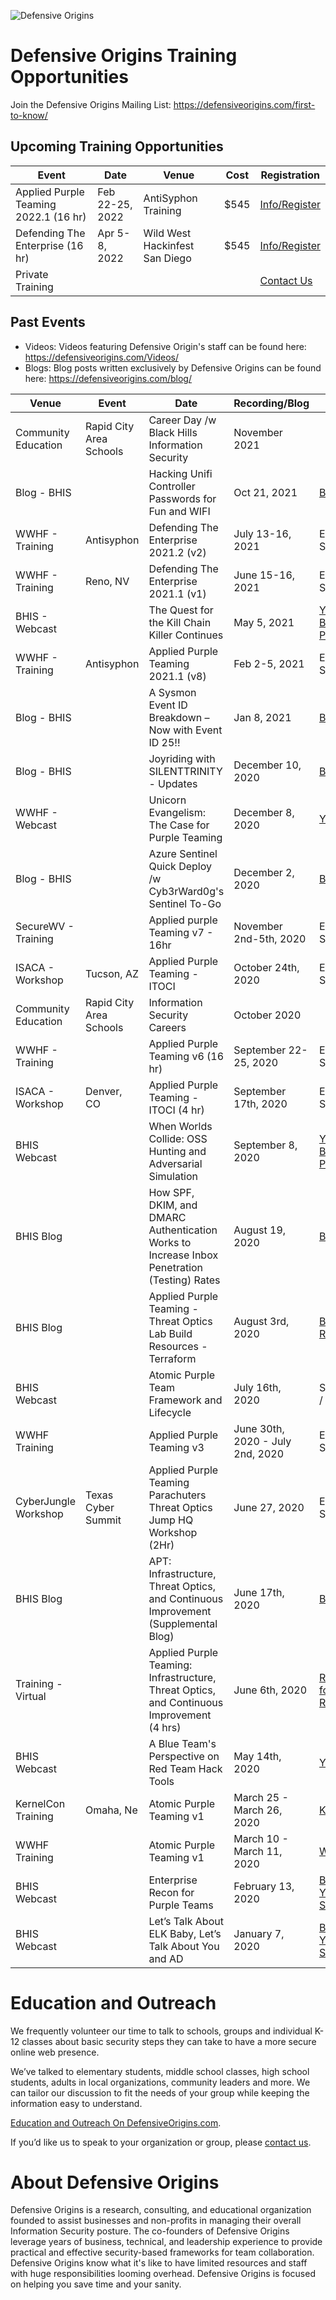 
![Defensive Origins](https://defensiveorigins.com/wp-content/uploads/2020/05/defensive-origins-header-6-1536x760.png)
# Defensive Origins Training Opportunities 
Join the Defensive Origins Mailing List: https://defensiveorigins.com/first-to-know/

## Upcoming Training Opportunities


| Event                                  | Date          | Venue           | Cost | Registration                                                              |
|----------------------------------------|---------------|-----------------|------|---------------------------------------------------------------------------|
| Applied Purple Teaming 2022.1  (16 hr) | Feb 22-25, 2022 | AntiSyphon Training | $545 | [Info/Register](https://www.antisyphontraining.com/applied-purple-teaming-w-kent-ickler-and-jordan-drysdale/) |
| Defending The Enterprise (16 hr)   | Apr 5-8, 2022   | Wild West Hackinfest San Diego  | $545  | [Info/Register](https://www.antisyphontraining.com/defending-the-enterprise-w-kent-ickler-and-jordan-drysdale/)                                                                       |
| Private Training                       |               |                 |      | [Contact Us](https://defensiveorigins.com/contact/)                       |




## Past Events
* Videos: Videos featuring Defensive Origin's staff can be found here: https://defensiveorigins.com/Videos/
* Blogs: Blog posts written exclusively by Defensive Origins can be found here: https://defensiveorigins.com/blog/

| Venue                | Event                   | Date                                                                                        | Recording/Blog                   |                                                                                                                                                                                                                                                                                      |
|----------------------|-------------------------|---------------------------------------------------------------------------------------------|----------------------------------|--------------------------------------------------------------------------------------------------------------------------------------------------------------------------------------------------------------------------------------------------------------------------------------|
| Community Education  | Rapid City Area Schools | Career Day /w Black Hills Information Security                                              | November 2021                    |                                                                                                                                                                                                                                                                                      |
| Blog - BHIS          |                         | Hacking Unifi Controller Passwords for Fun and WIFI                                         | Oct 21, 2021                     | [Blog](https://www.blackhillsinfosec.com/hacking-unifi-controller-passwords-for-fun-and-wifi/)                                                                                                                                                                                       |
| WWHF - Training      | Antisyphon              | Defending The Enterprise 2021.2 (v2)                                                        | July 13-16, 2021                 | Emailed to Students                                                                                                                                                                                                                                                                            |
| WWHF - Training      | Reno, NV                | Defending The Enterprise 2021.1 (v1)                                                        | June 15-16, 2021                 | Emailed to Students                                                                                                                                                                                                                                                                            |
| BHIS - Webcast       |                         | The Quest for the Kill Chain Killer Continues                                               | May 5, 2021                      | [YouTube](https://www.youtube.com/watch?v=qbITDNZ6hi0) / [Blog](https://www.blackhillsinfosec.com/webcast-the-quest-for-the-kill-chain-killer-continues/) / [PodCast](https://content.blubrry.com/bhis/BHIS_QuestfortheKillChainKillerContinues.mp3)                                 |
| WWHF - Training      | Antisyphon              | Applied Purple Teaming 2021.1 (v8)                                                          | Feb 2-5, 2021                    | Emailed to Students                                                                                                                                                                                                                                                                            |
| Blog - BHIS          |                         | A Sysmon Event ID Breakdown – Now with Event ID 25!!                                        | Jan 8, 2021                      | [Blog](https://www.blackhillsinfosec.com/a-sysmon-event-id-breakdown/)                                                                                                                                                                                                               |
| Blog - BHIS          |                         | Joyriding with SILENTTRINITY - Updates                                                      | December 10, 2020                | [Blog](https://www.blackhillsinfosec.com/joyriding-with-silenttrinity-updates/)                                                                                                                                                                                                      |
| WWHF - Webcast       |                         | Unicorn Evangelism: The Case for Purple Teaming                                             | December 8, 2020                 | [YouTube](https://www.youtube.com/watch?v=VxUgr0MrBJA)                                                                                                                                                                                                                               |
| Blog - BHIS          |                         | Azure Sentinel Quick Deploy /w Cyb3rWard0g's Sentinel To-Go                                 | December 2, 2020                 | [Blog](https://www.blackhillsinfosec.com/azure-sentinel-quick-deploy-with-cyb3rward0gs-sentinel-to-go-lets-catch-cobalt-strike/)                                                                                                                                                     |
| SecureWV - Training  |                         | Applied purple Teaming v7 - 16hr                                                            | November 2nd-5th, 2020           | Emailed to Students                                                                                                                                                                                                                                                             |
| ISACA - Workshop     | Tucson, AZ              | Applied Purple Teaming - ITOCI                                                              | October 24th, 2020               | Emailed to Students                                                                                                                                                                                                                                                                                  |
| Community Education  | Rapid City Area Schools | Information Security Careers                                                                | October 2020                     |                                                                                                                                                                                                                                                                                      |
| WWHF - Training      |                         | Applied Purple Teaming v6 (16 hr)                                                           | September 22-25, 2020            | Emailed to Students                                                                                                                                                                                                                                                             |
| ISACA - Workshop     | Denver, CO              | Applied Purple Teaming - ITOCI (4 hr)                                                       | September 17th, 2020             | Emailed to Students                                                                                                                                                                                                                                                                            |
| BHIS Webcast         |                         | When Worlds Collide: OSS Hunting and Adversarial Simulation                                 | September 8, 2020                | [YouTube](https://www.youtube.com/watch?v=P2v-fq3JxDg) / [Blog](https://www.blackhillsinfosec.com/webcast-when-worlds-collide-oss-hunting-adversarial-simulation/) / [PodCast](https://media.blubrry.com/bhis/p/content.blubrry.com/bhis/Pretty_Little_Python_Secrets-Episode_1.mp3) |
| BHIS Blog            |                         | How SPF, DKIM, and DMARC Authentication Works to Increase Inbox Penetration (Testing) Rates | August 19, 2020                  | [Blog](https://www.blackhillsinfosec.com/how-spf-dkim-and-dmarc-authentication-works-to-increase-inbox-penetration-testing-rates/)                                                                                                                                                   |
| BHIS Blog            |                         | Applied Purple Teaming - Threat Optics Lab Build Resources - Terraform                      | August 3rd, 2020                 | [Blog][4] / [Git Repo](https://github.com/DefensiveOrigins/APT-Lab-Terraform)                                                                                                                                                                                                       |
| BHIS Webcast         |                         | Atomic Purple Team Framework and Lifecycle                                                  | July 16th, 2020                  | See email / [Git Repo][5]                                                                                                                                                                                                                                                     |
| WWHF Training        |                         | Applied Purple Teaming v3                                                                   | June 30th, 2020 - July 2nd, 2020 | Emailed to Students                                                                                                                                                                                                                                                                  |
| CyberJungle Workshop | Texas Cyber Summit      | Applied Purple Teaming <br>Parachuters Threat Optics Jump HQ Workshop (2Hr)<br>             | June 27, 2020                    | Emailed to Students                                                                                                                                                                                                                                                                    |
| BHIS Blog            |                         | APT: Infrastructure, Threat Optics, and Continuous Improvement (Supplemental Blog)          | June 17th, 2020                  | [BHIS Blog](https://www.blackhillsinfosec.com/how-to-deploy-windows-optics-commands-downloads-instructions-and-screenshots/)                                                                                                                                                         |
| Training - Virtual   |                         | Applied Purple Teaming: Infrastructure, Threat Optics, and Continuous Improvement (4 hrs)   | June 6th, 2020                   | [Register for Recording][7]                                                                                                                                                                                                                                                          |
| BHIS Webcast         |                         | A Blue Team's Perspective on Red Team Hack Tools                                            | May 14th, 2020                   | [YouTube](https://www.youtube.com/watch?v=0mIN2OU5hQE)                                                                                                                                                                                                                               |
| KernelCon Training   | Omaha, Ne               | Atomic Purple Teaming v1                                                                    | March 25 - March  26, 2020       | [KernelCon](https://kernelcon.org/)                                                                                                                                                                                                                                                  |
| WWHF Training        |                         | Atomic Purple Teaming v1                                                                    | March 10 - March 11, 2020        | [WWHF](https://wildwesthackinfest.com/)                                                                                                                                                                                                                                              |
| BHIS Webcast         |                         | Enterprise Recon for Purple Teams                                                           | February 13, 2020                | [BHIS Blog](https://www.blackhillsinfosec.com/webcast-enterprise-recon-for-purple-teams/)<br>[YouTube](https://www.youtube.com/watch?v=5c4KHB8dZMw)<br>[Slides](https://activecountermeasures.com/presentations)                                                                     |
| BHIS Webcast         |                         | Let’s Talk About ELK Baby, Let’s Talk About You and AD                                      | January 7, 2020                  | [BHIS Blog](https://www.blackhillsinfosec.com/webcast-lets-talk-about-elk-baby-lets-talk-about-you-and-ad/)<br>[YouTube](https://www.youtube.com/watch?v=c0qOmu3pChc)<br>[Slides](https://www.activecountermeasures.com/acm-bhis-presentations/)                                     |

# Education and Outreach 
We frequently volunteer our time to talk to schools, groups and individual K-12 classes about basic security steps they can take to have a more secure online web presence. 

We’ve talked to elementary students, middle school classes, high school students, adults in local organizations, community leaders and more. We can tailor our discussion to fit the needs of your group while keeping the information easy to understand. 

[Education and Outreach On DefensiveOrigins.com](https://defensiveorigins.com/resources/).

If you’d like us to speak to your organization or group, please [contact us](https://defensiveorigins.com/contact/).

# About Defensive Origins

Defensive Origins is a research, consulting, and educational organization founded to assist businesses and non-profits in managing their overall Information Security posture.  The co-founders of Defensive Origins leverage years of business, technical, and leadership experience to provide practical and effective security-based frameworks for team collaboration. Defensive Origins know what it's like to have limited resources and staff with huge responsibilities looming overhead.  Defensive Origins is focused on helping you save time and your sanity.

  [1]: https://redteamvillage.io/
  [2]: https://wildwesthackinfest.com/deadwood/training/
  [3]: https://wildwesthackinfest.com/wwhf-at-secure-wv/
  [4]: https://www.blackhillsinfosec.com/how-to-applied-purple-teaming-lab-build-on-azure-with-terraform/
  [5]: https://github.com/DefensiveOrigins/AtomicPurpleTeam
  [6]: https://junegle.io/
  [7]: https://attendee.gotowebinar.com/register/3725793414954629390
